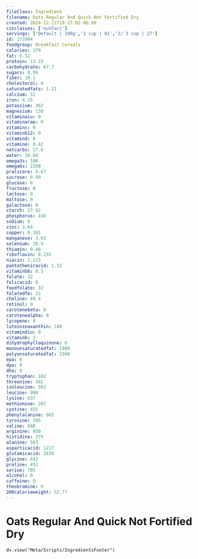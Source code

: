 ```yaml
---
fileClass: Ingredient
filename: Oats Regular And Quick Not Fortified Dry
created: 2024-12-21T19:27:02-06:00
cssclasses: ['nutFact']
servings: ['Default | 100g','1 cup | 81','1/ 3 cup | 27']
id: 173904
foodgroup: Breakfast Cereals
calories: 379
fat: 6.52
protein: 13.15
carbohydrate: 67.7
sugars: 0.99
fiber: 10.1
cholesterol: 0
saturatedfats: 1.11
calcium: 52
iron: 4.25
potassium: 362
magnesium: 138
vitaminaiu: 0
vitaminarae: 0
vitaminc: 0
vitaminb12: 0
vitamind: 0
vitamine: 0.42
netcarbs: 57.6
water: 10.84
omega3s: 100
omega6s: 2200
pralscore: 9.67
sucrose: 0.99
glucose: 0
fructose: 0
lactose: 0
maltose: 0
galactose: 0
starch: 57.92
phosphorus: 410
sodium: 6
zinc: 3.64
copper: 0.391
manganese: 3.63
selenium: 28.9
thiamin: 0.46
riboflavin: 0.155
niacin: 1.125
pantothenicacid: 1.12
vitaminb6: 0.1
folate: 32
folicacid: 0
foodfolate: 32
folatedfe: 32
choline: 40.4
retinol: 0
carotenebeta: 0
carotenealpha: 0
lycopene: 0
luteinzeaxanthin: 180
vitamindiu: 0
vitamink: 2
dihydrophylloquinone: 0
monounsaturatedfat: 1980
polyunsaturatedfat: 2300
epa: 0
dpa: 0
dha: 0
tryptophan: 182
threonine: 382
isoleucine: 503
leucine: 980
lysine: 637
methionine: 207
cystine: 455
phenylalanine: 665
tyrosine: 395
valine: 688
arginine: 850
histidine: 275
alanine: 563
asparticacid: 1217
glutamicacid: 2830
glycine: 642
proline: 451
serine: 705
alcohol: 0
caffeine: 0
theobromine: 0
200calorieweight: 52.77
---
```


# Oats Regular And Quick Not Fortified Dry

```dataviewjs
dv.view("Meta/Scripts/IngredientsFooter")
```